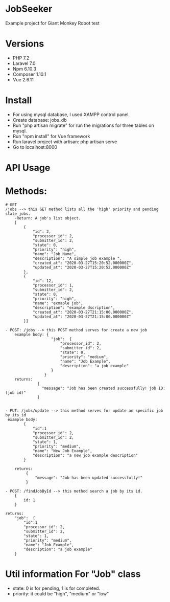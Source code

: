 # JobSeeker
Example project for Giant Monkey Robot test

# Versions
- PHP 7.2
- Laravel 7.0
- Npm 6.10.3
- Composer 1.10.1
- Vue 2.6.11

# Install 

- For using mysql database, I used XAMPP control panel.
- Create database: jobs_db
- Run "php artisan migrate" for run the migrations for three tables on mysql.
- Run "npm install" for Vue framework
- Run laravel project with artisan: php artisan serve
- Go to localhost:8000

# API Usage

# Methods:
    # GET 
    /jobs --> this GET method lists all the 'high' priority and pending state jobs.
        -Return: A job's list object.
        [
            {
                "id": 2,
                "processor_id": 2,
                "submitter_id": 2,
                "state": 0,
                "priority": "high",
                "name": "Job Name",
                "description": "A simple job example ",
                "created_at": "2020-03-27T15:20:52.000000Z",
                "updated_at": "2020-03-27T15:20:52.000000Z"
            },
            {
                "id": 12,
                "processor_id": 1,
                "submitter_id": 2,
                "state": 0,
                "priority": "high",
                "name": "exmaple job",
                "description": "example dscription",
                "created_at": "2020-03-27T21:15:00.000000Z",
                "updated_at": "2020-03-27T21:15:00.000000Z"
            }]
            
    - POST: /jobs --> this POST method serves for create a new job
        example body: {
                        "job":	{
                            "processor_id": 2,
                            "submitter_id": 2,
                            "state": 0,
                            "priority": "medium",
                            "name": "Job Example",
                            "description": "a job example"
                        }	
                     }
        returns: 
                  {
                    "message": "Job has been created successfully! job ID: (job id)"
                  }
                  
                  
    - PUT: /jobs/update --> this method serves for update an specific job by its id
     example body:
            {
                "id":1
                "processor_id": 2,
                "submitter_id": 2,
                "state": 1,
                "priority": "medium",
                "name": "New Job Example",
                "description": "a new job example description"
            }
        
        returns:
             {
                 "message": "Job has been updated successfully!"
             }
        
    - POST: /findJobById --> this method search a job by its id.
        {
            id: 1
        }
        
    returns: 
        "job":	{
            "id":1
            "processor_id": 2,
            "submitter_id": 2,
            "state": 1,
            "priority": "medium",
            "name": "Job Example",
            "description": "a job example"
        }	
        
 # Util information For "Job" class
 
 - state: 0 is for pending, 1 is for completed.
 - priority: it could be "high", "medium" or "low"
